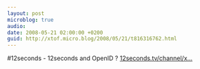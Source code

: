 ```yaml
---
layout: post
microblog: true
audio: 
date: 2008-05-21 02:00:00 +0200
guid: http://xtof.micro.blog/2008/05/21/t816316762.html
---
```

#12seconds - 12seconds and OpenID ? [12seconds.tv/channel/x...](http://12seconds.tv/channel/xtof/1393)

